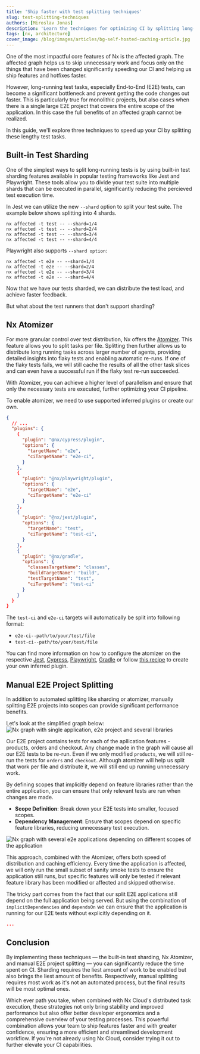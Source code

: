 ```yaml
---
title: 'Ship faster with test splitting techniques'
slug: test-splitting-techniques
authors: [Miroslav Jonas]
description: 'Learn the techniques for optimizing CI by splitting long-running tests, using sharding, Atomizer, and manual E2E project splitting, all enhanced by Nx Cloud's distributed task execution for improved stability and performance.'
tags: [nx, architecture]
cover_image: /blog/images/articles/bg-self-hosted-caching-article.jpg
---
```


One of the most impactful core features of Nx is the affected graph. The affected graph helps us to skip unnecessary work and focus only on the things that have been changed significantly speeding our CI and helping us ship features and hotfixes faster.

However, long-running test tasks, especially End-to-End (E2E) tests, can become a significant bottleneck and prevent getting the code changes out faster. This is particularly true for monolithic projects, but also cases when there is a single large E2E project that covers the entire scope of the application. In this case the full benefits of an affected graph cannot be realized.

In this guide, we'll explore three techniques to speed up your CI by splitting these lengthy test tasks.

## Built-in Test Sharding

One of the simplest ways to split long-running tests is by using built-in test sharding features available in popular testing frameworks like Jest and Playwright. These tools allow you to divide your test suite into multiple shards that can be executed in parallel, significantly reducing the percieved test execution time.

In Jest we can utilize the new `--shard` option to split your test suite. The example below shows splitting into 4 shards.

```shell
nx affected -t test -- --shard=1/4
nx affected -t test -- --shard=2/4
nx affected -t test -- --shard=3/4
nx affected -t test -- --shard=4/4
```

Playwright also supports `--shard option`:

```shell
nx affected -t e2e -- --shard=1/4
nx affected -t e2e -- --shard=2/4
nx affected -t e2e -- --shard=3/4
nx affected -t e2e -- --shard=4/4
```

Now that we have our tests sharded, we can distribute the test load, and achieve faster feedback.

But what about the test runners that don't support sharding?

## Nx Atomizer

For more granular control over test distribution, Nx offers the [Atomizer](/ci/features/split-e2e-tasks). This feature allows you to split tasks per file. Splitting then further allows us to distribute long running tasks across larger number of agents, providing detailed insights into flaky tests and enabling automatic re-runs. If one of the flaky tests fails, we will still cache the results of all the other task slices and can even have a successful run if the flaky test re-run succeeded.

With Atomizer, you can achieve a higher level of parallelism and ensure that only the necessary tests are executed, further optimizing your CI pipeline.

To enable atomizer, we need to use supported inferred plugins or create our own.

```json {% fileName="nx.json" %}
{
  // ...
  "plugins": {
    {
      "plugin": "@nx/cypress/plugin",
      "options": {
        "targetName": "e2e",
        "ciTargetName": "e2e-ci",
      }
    },
    {
      "plugin": "@nx/playwright/plugin",
      "options": {
        "targetName": "e2e",
        "ciTargetName": "e2e-ci"
      }
    },
    {
      "plugin": "@nx/jest/plugin",
      "options": {
        "targetName": "test",
        "ciTargetName": "test-ci",
      }
    },
    {
      "plugin": "@nx/gradle",
      "options": {
        "classesTargetName": "classes",
        "buildTargetName": "build",
        "testTargetName": "test",
        "ciTargetName": "test-ci"
      }
    }
  }
}
```

The `test-ci` and `e2e-ci` targets will automatically be split into following format:

- `e2e-ci--path/to/your/test/file`
- `test-ci--path/to/your/test/file`

You can find more information on how to configure the atomizer on the respective [Jest](/nx-api/jest#splitting-e2e-tests), [Cypress](/nx-api/cypress#nxcypress-configuration), [Playwright](/nx-api/playwright#nxplaywright-configuration), [Gradle](/nx-api/gradle/documents/overview#nxgradle-configuration) or follow [this recipe](/extending-nx/recipes/project-graph-plugins) to create your own inferred plugin.

## Manual E2E Project Splitting

In addition to automated splitting like sharding or atomizer, manually splitting E2E projects into scopes can provide significant performance benefits.

Let's look at the simplified graph below:
![Nx graph with single application, e2e project and several libraries](/blog/images/articles/single-e2e-project.avif)

Our E2E project contains tests for each of the apllication features - products, orders and checkout. Any change made in the graph will cause all our E2E tests to be re-run. Even if we only modified `products`, we will still re-run the tests for `orders` and `checkout`. Although atomizer will help us split that work per file and distribute it, we will still end up running unnecessary work.

By defining scopes that implicitly depend on feature libraries rather than the entire application, you can ensure that only relevant tests are run when changes are made.

- **Scope Definition**: Break down your E2E tests into smaller, focused scopes.
- **Dependency Management**: Ensure that scopes depend on specific feature libraries, reducing unnecessary test execution.

![Nx graph with several e2e applications depending on different scopes of the application](/blog/images/articles/manually-split-e2e-projects.avif)

This approach, combined with the Atomizer, offers both speed of distribution and caching efficiency. Every time the application is affected, we will only run the small subset of sanity smoke tests to ensure the application still runs, but specific features will only be tested if relevant feature library has been modified or affected and skipped otherwise.

The tricky part comes from the fact that our split E2E applications still depend on the full application being served. But using the combination of `implicitDependencies` and `dependsOn` we can ensure that the application is running for our E2E tests without explicitly depending on it.

```json
...
```

## Conclusion

By implementing these techniques — the built-in test sharding, Nx Atomizer, and manual E2E project splitting — you can significantly reduce the time spent on CI. Sharding requires the liest amount of work to be enabled but also brings the liest amount of benefits. Respectively, manual splitting requires most work as it's not an automated process, but the final results will be most optimal ones.

Which ever path you take, when combined with Nx Cloud's distributed task execution, these strategies not only bring stability and improved performance but also offer better developer ergonomics and a comprehensive overview of your testing processes. This powerful combination allows your team to ship features faster and with greater confidence, ensuring a more efficient and streamlined development workflow. If you're not already using Nx Cloud, consider trying it out to further elevate your CI capabilities.
